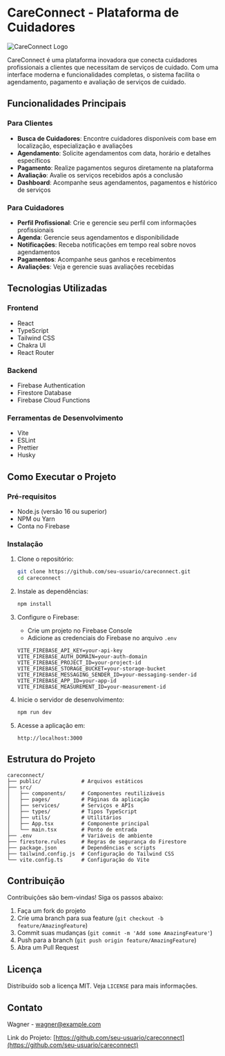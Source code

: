# CareConnect - Plataforma de Cuidadores

![CareConnect Logo](public/assets/images/default-avatar.png)

CareConnect é uma plataforma inovadora que conecta cuidadores profissionais a clientes que necessitam de serviços de cuidado. Com uma interface moderna e funcionalidades completas, o sistema facilita o agendamento, pagamento e avaliação de serviços de cuidado.

## Funcionalidades Principais

### Para Clientes
- **Busca de Cuidadores**: Encontre cuidadores disponíveis com base em localização, especialização e avaliações
- **Agendamento**: Solicite agendamentos com data, horário e detalhes específicos
- **Pagamento**: Realize pagamentos seguros diretamente na plataforma
- **Avaliação**: Avalie os serviços recebidos após a conclusão
- **Dashboard**: Acompanhe seus agendamentos, pagamentos e histórico de serviços

### Para Cuidadores
- **Perfil Profissional**: Crie e gerencie seu perfil com informações profissionais
- **Agenda**: Gerencie seus agendamentos e disponibilidade
- **Notificações**: Receba notificações em tempo real sobre novos agendamentos
- **Pagamentos**: Acompanhe seus ganhos e recebimentos
- **Avaliações**: Veja e gerencie suas avaliações recebidas

## Tecnologias Utilizadas

### Frontend
- React
- TypeScript
- Tailwind CSS
- Chakra UI
- React Router

### Backend
- Firebase Authentication
- Firestore Database
- Firebase Cloud Functions

### Ferramentas de Desenvolvimento
- Vite
- ESLint
- Prettier
- Husky

## Como Executar o Projeto

### Pré-requisitos
- Node.js (versão 16 ou superior)
- NPM ou Yarn
- Conta no Firebase

### Instalação

1. Clone o repositório:
   ```bash
   git clone https://github.com/seu-usuario/careconnect.git
   cd careconnect
   ```

2. Instale as dependências:
   ```bash
   npm install
   ```

3. Configure o Firebase:
   - Crie um projeto no Firebase Console
   - Adicione as credenciais do Firebase no arquivo `.env`
   ```env
   VITE_FIREBASE_API_KEY=your-api-key
   VITE_FIREBASE_AUTH_DOMAIN=your-auth-domain
   VITE_FIREBASE_PROJECT_ID=your-project-id
   VITE_FIREBASE_STORAGE_BUCKET=your-storage-bucket
   VITE_FIREBASE_MESSAGING_SENDER_ID=your-messaging-sender-id
   VITE_FIREBASE_APP_ID=your-app-id
   VITE_FIREBASE_MEASUREMENT_ID=your-measurement-id
   ```

4. Inicie o servidor de desenvolvimento:
   ```bash
   npm run dev
   ```

5. Acesse a aplicação em:
   ```
   http://localhost:3000
   ```

## Estrutura do Projeto

```
careconnect/
├── public/             # Arquivos estáticos
├── src/
│   ├── components/     # Componentes reutilizáveis
│   ├── pages/          # Páginas da aplicação
│   ├── services/       # Serviços e APIs
│   ├── types/          # Tipos TypeScript
│   ├── utils/          # Utilitários
│   ├── App.tsx         # Componente principal
│   └── main.tsx        # Ponto de entrada
├── .env                # Variáveis de ambiente
├── firestore.rules     # Regras de segurança do Firestore
├── package.json        # Dependências e scripts
├── tailwind.config.js  # Configuração do Tailwind CSS
└── vite.config.ts      # Configuração do Vite
```

## Contribuição

Contribuições são bem-vindas! Siga os passos abaixo:

1. Faça um fork do projeto
2. Crie uma branch para sua feature (`git checkout -b feature/AmazingFeature`)
3. Commit suas mudanças (`git commit -m 'Add some AmazingFeature'`)
4. Push para a branch (`git push origin feature/AmazingFeature`)
5. Abra um Pull Request

## Licença

Distribuído sob a licença MIT. Veja `LICENSE` para mais informações.

## Contato

Wagner - wagner@example.com

Link do Projeto: [https://github.com/seu-usuario/careconnect](https://github.com/seu-usuario/careconnect)
